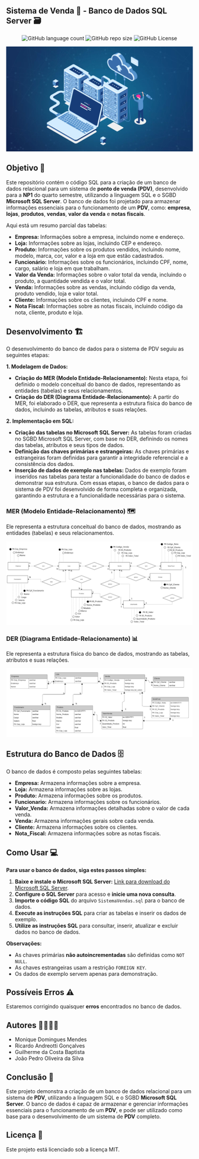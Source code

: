 ## Sistema de Venda 🛒 - Banco de Dados SQL Server 🗃️

<p align="center">
  <!-- Contador de linguagens do GitHub -->
  <img alt="GitHub language count" src="https://img.shields.io/github/languages/count/devAndreotti/NP1-SistemaVendas?color=FFF&labelColor=135f8c&style=flat-square">
  <!-- Tamanho do repositório no GitHub -->
  <img alt="GitHub repo size" src="https://img.shields.io/github/repo-size/devAndreotti/NP1-SistemaVendas?color=FFF&labelColor=135f8c&style=flat-square">
  <!-- Licença do GitHub -->
  <img alt="GitHub License" src="https://img.shields.io/github/license/devAndreotti/devAndreotti?color=FFF&labelColor=135f8c&style=flat-square">
</p>

<div align="center">
  <img src="./bd.webp" alt="Imagem de um Banco de Dados">
</div>

## Objetivo 🎯
Este repositório contém o código SQL para a criação de um banco de dados relacional para um sistema de **ponto de venda (PDV)**, desenvolvido para a **NP1** do quarto semestre, utilizando a linguagem SQL e o SGBD **Microsoft SQL Server**. O banco de dados foi projetado para armazenar informações essenciais para o funcionamento de um **PDV**, como: **empresa**, **lojas**, **produtos**, **vendas**, **valor da venda** e **notas fiscais**. 

Aqui está um resumo parcial das tabelas:

* **Empresa:** Informações sobre a empresa, incluindo nome e endereço.
* **Loja:** Informações sobre as lojas, incluindo CEP e endereço.
* **Produto:** Informações sobre os produtos vendidos, incluindo nome, modelo, marca, cor, valor e a loja em que estão cadastrados.
* **Funcionário:** Informações sobre os funcionários, incluindo CPF, nome, cargo, salário e loja em que trabalham.
* **Valor da Venda:** Informações sobre o valor total da venda, incluindo o produto, a quantidade vendida e o valor total.
* **Venda:** Informações sobre as vendas, incluindo código da venda, produto vendido, loja e valor total.
* **Cliente:** Informações sobre os clientes, incluindo CPF e nome.
* **Nota Fiscal:** Informações sobre as notas fiscais, incluindo código da nota, cliente, produto e loja. 

  
## Desenvolvimento 🏗️
O desenvolvimento do banco de dados para o sistema de PDV seguiu as seguintes etapas:

**1. Modelagem de Dados:**
* **Criação do MER (Modelo Entidade-Relacionamento):** Nesta etapa, foi definido o modelo conceitual do banco de dados, representando as entidades (tabelas) e seus relacionamentos.
* **Criação do DER (Diagrama Entidade-Relacionamento):** A partir do MER, foi elaborado o DER, que representa a estrutura física do banco de dados, incluindo as tabelas, atributos e suas relações.

**2. Implementação em SQL:**
* **Criação das tabelas no Microsoft SQL Server:** As tabelas foram criadas no SGBD Microsoft SQL Server, com base no DER, definindo os nomes das tabelas, atributos e seus tipos de dados.
* **Definição das chaves primárias e estrangeiras:** As chaves primárias e estrangeiras foram definidas para garantir a integridade referencial e a consistência dos dados.
* **Inserção de dados de exemplo nas tabelas:** Dados de exemplo foram inseridos nas tabelas para testar a funcionalidade do banco de dados e demonstrar sua estrutura.
Com essas etapas, o banco de dados para o sistema de PDV foi desenvolvido de forma completa e organizada, garantindo a estrutura e a funcionalidade necessárias para o sistema.

### MER (Modelo Entidade-Relacionamento) 🗺️
Ele representa a estrutura conceitual do banco de dados, mostrando as entidades (tabelas) e seus relacionamentos. 
<div align="center">
  <img src="./MER_final.jpg" alt="Imagem do MER">
</div>

### DER (Diagrama Entidade-Relacionamento) 📊
Ele representa a estrutura física do banco de dados, mostrando as tabelas, atributos e suas relações.
<div align="center">
  <img src="./DER_final.jpg" alt="Imagem do DER">
</div> 

## Estrutura do Banco de Dados 🗄️
O banco de dados é composto pelas seguintes tabelas:
* **Empresa:** Armazena informações sobre a empresa.
* **Loja:** Armazena informações sobre as lojas.
* **Produto:** Armazena informações sobre os produtos.
* **Funcionario:** Armazena informações sobre os funcionários.
* **Valor_Venda:** Armazena informações detalhadas sobre o valor de cada venda.
* **Venda:** Armazena informações gerais sobre cada venda.
* **Cliente:** Armazena informações sobre os clientes.
* **Nota_Fiscal:** Armazena informações sobre as notas fiscais.

## Como Usar 💻

**Para usar o banco de dados, siga estes passos simples:**
1. **Baixe e instale o Microsoft SQL Server:** [Link para download do Microsoft SQL Server](https://www.microsoft.com/en-us/sql-server/sql-server-downloads). 
2. **Configure o SQL Server** para acesso e **inicie uma nova consulta**. 
3. **Importe o código SQL** do arquivo `SistemaVendas.sql` para o banco de dados.
4. **Execute as instruções SQL** para criar as tabelas e inserir os dados de exemplo.
5. **Utilize as instruções SQL** para consultar, inserir, atualizar e excluir dados no banco de dados.

**Observações:**
* As chaves primárias **não autoincrementadas** são definidas como `NOT NULL`.
* As chaves estrangeiras usam a restrição `FOREIGN KEY`.
* Os dados de exemplo servem apenas para demonstração. 

## Possíveis Erros ⚠️
Estaremos corrigindo quaisquer **erros** encontrados no banco de dados. 

## Autores 👨‍💻👩‍💻
* Monique Domingues Mendes
* Ricardo Andreotti Gonçalves
* Guilherme da Costa Baptista
* João Pedro Oliveira da Silva

## Conclusão 🎉
Este projeto demonstra a criação de um banco de dados relacional para um sistema de **PDV**, utilizando a linguagem SQL e o SGBD **Microsoft SQL Server**. O banco de dados é capaz de armazenar e gerenciar informações essenciais para o funcionamento de um **PDV**, e pode ser utilizado como base para o desenvolvimento de um sistema de **PDV** completo.

## Licença 📄
Este projeto está licenciado sob a licença MIT.
